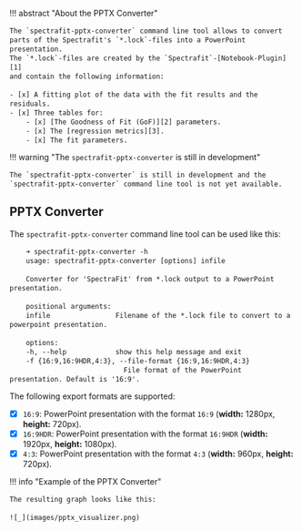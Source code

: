 !!! abstract "About the PPTX Converter"

    The `spectrafit-pptx-converter` command line tool allows to convert
    parts of the Spectrafit's `*.lock`-files into a PowerPoint presentation.
    The `*.lock`-files are created by the `Spectrafit`-[Notebook-Plugin][1]
    and contain the following information:

    - [x] A fitting plot of the data with the fit results and the residuals.
    - [x] Three tables for:
        - [x] [The Goodness of Fit (GoF)][2] parameters.
        - [x] The [regression metrics][3].
        - [x] The fit parameters.

!!! warning "The `spectrafit-pptx-converter` is still in development"

    The `spectrafit-pptx-converter` is still in development and the
    `spectrafit-pptx-converter` command line tool is not yet available.

## PPTX Converter

The `spectrafit-pptx-converter` command line tool can be used like this:

```shell
    ➜ spectrafit-pptx-converter -h
    usage: spectrafit-pptx-converter [options] infile

    Converter for 'SpectraFit' from *.lock output to a PowerPoint presentation.

    positional arguments:
    infile                Filename of the *.lock file to convert to a powerpoint presentation.

    options:
    -h, --help            show this help message and exit
    -f {16:9,16:9HDR,4:3}, --file-format {16:9,16:9HDR,4:3}
                            File format of the PowerPoint presentation. Default is '16:9'.
```

The following export formats are supported:

- [x] `16:9`: PowerPoint presentation with the format `16:9` (**width:** 1280px, **height:** 720px).
- [x] `16:9HDR`: PowerPoint presentation with the format `16:9HDR` (**width:** 1920px, **height:** 1080px).
- [x] `4:3`: PowerPoint presentation with the format `4:3` (**width:** 960px, **height:** 720px).

!!! info "Example of the PPTX Converter"

    The resulting graph looks like this:

    ![_](images/pptx_visualizer.png)

[1]: ../../plugins/jupyter_interface
[2]: https://lmfit.github.io/lmfit-py/fitting.html#goodness-of-fit-statistics
[3]: https://scikit-learn.org/stable/modules/model_evaluation.html#common-cases-predefined-values
